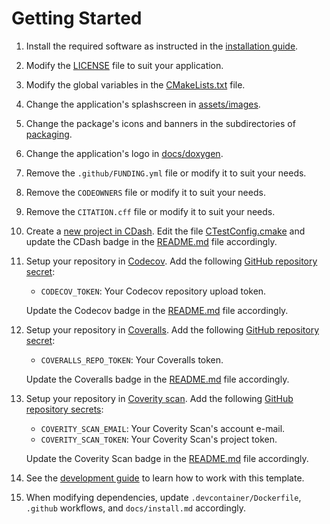 # Getting Started

1. Install the required software as instructed in the [installation guide](./install.md).
2. Modify the [LICENSE](../LICENSE) file to suit your application.
3. Modify the global variables in the [CMakeLists.txt](../CMakeLists.txt) file.
4. Change the application's splashscreen in [assets/images](../assets/images).
5. Change the package's icons and banners in the subdirectories of [packaging](../packaging).
6. Change the application's logo in [docs/doxygen](./doxygen).
7. Remove the `.github/FUNDING.yml` file or modify it to suit your needs.
8. Remove the `CODEOWNERS` file or modify it to suit your needs.
9. Remove the `CITATION.cff` file or modify it to suit your needs.
10. Create a [new project in CDash](https://my.cdash.org/project/new). Edit the file [CTestConfig.cmake](../CTestConfig.cmake) and update the CDash badge in the [README.md](../README.md) file accordingly.
11. Setup your repository in [Codecov](https://about.codecov.io/). Add the following [GitHub repository secret](https://docs.github.com/en/actions/security-guides/encrypted-secrets#creating-encrypted-secrets-for-a-repository):
    - `CODECOV_TOKEN`: Your Codecov repository upload token.

    Update the Codecov badge in the [README.md](../README.md) file accordingly.
12. Setup your repository in [Coveralls](https://coveralls.io/).  Add the following [GitHub repository secret](https://docs.github.com/en/actions/security-guides/encrypted-secrets#creating-encrypted-secrets-for-a-repository):
    - `COVERALLS_REPO_TOKEN`: Your Coveralls token.

    Update the Coveralls badge in the [README.md](../README.md) file accordingly.
13. Setup your repository in [Coverity scan](https://scan.coverity.com/). Add the following [GitHub repository secrets](https://docs.github.com/en/actions/security-guides/encrypted-secrets#creating-encrypted-secrets-for-a-repository):
    - `COVERITY_SCAN_EMAIL`: Your Coverity Scan's account e-mail.
    - `COVERITY_SCAN_TOKEN`: Your Coverity Scan's project token.

    Update the Coverity Scan badge in the [README.md](../README.md) file accordingly.
14. See the [development guide](./development_guide.md) to learn how to work with this template.
15. When modifying dependencies, update `.devcontainer/Dockerfile`, `.github` workflows, and `docs/install.md` accordingly.
